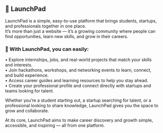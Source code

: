 ## 🚀 LaunchPad

LaunchPad is a simple, easy-to-use platform that brings students, startups, and professionals together in one place.  
It’s more than just a website — it’s a growing community where people can find opportunities, learn new skills, and grow in their careers.

### 🌟 With LaunchPad, you can easily:
• Explore internships, jobs, and real-world projects that match your skills and interests.  
• Join hackathons, workshops, and networking events to learn, connect, and build experience.  
• Access career guides and learning resources to help you stay ahead.  
• Create your professional profile and connect directly with startups and teams looking for talent.  

Whether you’re a student starting out, a startup searching for talent, or a professional looking to share knowledge, LaunchPad gives you the space to grow and collaborate.  

At its core, LaunchPad aims to make career discovery and growth simple, accessible, and inspiring — all from one platform.
